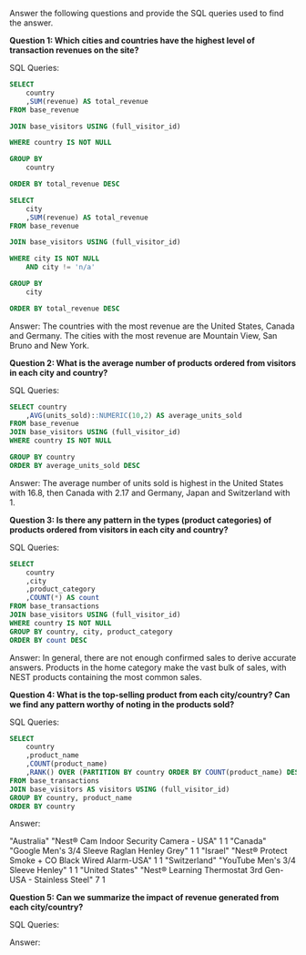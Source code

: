 Answer the following questions and provide the SQL queries used to find the answer.

    
**Question 1: Which cities and countries have the highest level of transaction revenues on the site?**


SQL Queries:

```sql
SELECT 
	country
	,SUM(revenue) AS total_revenue
FROM base_revenue

JOIN base_visitors USING (full_visitor_id)

WHERE country IS NOT NULL

GROUP BY
	country

ORDER BY total_revenue DESC
```

```sql
SELECT 
	city
	,SUM(revenue) AS total_revenue
FROM base_revenue

JOIN base_visitors USING (full_visitor_id)

WHERE city IS NOT NULL
	AND city != 'n/a'

GROUP BY
	city

ORDER BY total_revenue DESC
```

Answer:
The countries with the most revenue are the United States, Canada and Germany.
The cities with the most revenue are Mountain View, San Bruno and New York.




**Question 2: What is the average number of products ordered from visitors in each city and country?**


SQL Queries:

```sql
SELECT country
	,AVG(units_sold)::NUMERIC(10,2) AS average_units_sold
FROM base_revenue
JOIN base_visitors USING (full_visitor_id)
WHERE country IS NOT NULL

GROUP BY country
ORDER BY average_units_sold DESC
```



Answer:
The average number of units sold is highest in the United States with 16.8, then Canada with 2.17 and Germany, Japan and Switzerland with 1.




**Question 3: Is there any pattern in the types (product categories) of products ordered from visitors in each city and country?**


SQL Queries:
```sql
SELECT 
	country
	,city
	,product_category
	,COUNT(*) AS count
FROM base_transactions
JOIN base_visitors USING (full_visitor_id)
WHERE country IS NOT NULL
GROUP BY country, city, product_category
ORDER BY count DESC
```


Answer:
In general, there are not enough confirmed sales to derive accurate answers. Products in the home category make the vast bulk of sales, with NEST products containing the most common sales.





**Question 4: What is the top-selling product from each city/country? Can we find any pattern worthy of noting in the products sold?**


SQL Queries:

```sql
SELECT 
	country
	,product_name
	,COUNT(product_name)
	,RANK() OVER (PARTITION BY country ORDER BY COUNT(product_name) DESC)
FROM base_transactions
JOIN base_visitors AS visitors USING (full_visitor_id)
GROUP BY country, product_name
ORDER BY country
```

Answer:

"Australia"	"Nest® Cam Indoor Security Camera - USA"	1	1
"Canada"	"Google Men's 3/4 Sleeve Raglan Henley Grey"	1	1
"Israel"	"Nest® Protect Smoke + CO Black Wired Alarm-USA"	1	1
"Switzerland"	"YouTube Men's 3/4 Sleeve Henley"	1	1
"United States"	"Nest® Learning Thermostat 3rd Gen-USA - Stainless Steel"	7	1



**Question 5: Can we summarize the impact of revenue generated from each city/country?**

SQL Queries:



Answer:







